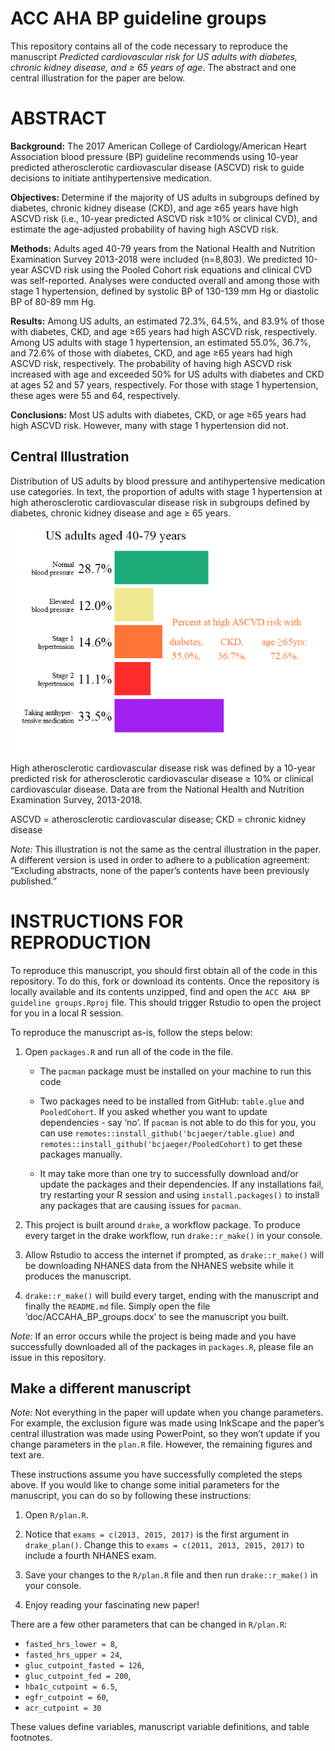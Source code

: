 
<!-- README.md is generated from README.Rmd. Please edit that file -->

# ACC AHA BP guideline groups

This repository contains all of the code necessary to reproduce the
manuscript *Predicted cardiovascular risk for US adults with diabetes,
chronic kidney disease, and ≥ 65 years of age*. The abstract and one
central illustration for the paper are below.

# ABSTRACT

**Background:** The 2017 American College of Cardiology/American Heart
Association blood pressure (BP) guideline recommends using 10-year
predicted atherosclerotic cardiovascular disease (ASCVD) risk to guide
decisions to initiate antihypertensive medication.

**Objectives:** Determine if the majority of US adults in subgroups
defined by diabetes, chronic kidney disease (CKD), and age ≥65 years
have high ASCVD risk (i.e., 10-year predicted ASCVD risk ≥10% or
clinical CVD), and estimate the age-adjusted probability of having high
ASCVD risk.

**Methods:** Adults aged 40-79 years from the National Health and
Nutrition Examination Survey 2013-2018 were included (n=8,803). We
predicted 10-year ASCVD risk using the Pooled Cohort risk equations and
clinical CVD was self-reported. Analyses were conducted overall and
among those with stage 1 hypertension, defined by systolic BP of 130-139
mm Hg or diastolic BP of 80-89 mm Hg.

**Results:** Among US adults, an estimated 72.3%, 64.5%, and 83.9% of
those with diabetes, CKD, and age ≥65 years had high ASCVD risk,
respectively. Among US adults with stage 1 hypertension, an estimated
55.0%, 36.7%, and 72.6% of those with diabetes, CKD, and age ≥65 years
had high ASCVD risk, respectively. The probability of having high ASCVD
risk increased with age and exceeded 50% for US adults with diabetes and
CKD at ages 52 and 57 years, respectively. For those with stage 1
hypertension, these ages were 55 and 64, respectively.

**Conclusions:** Most US adults with diabetes, CKD, or age ≥65 years had
high ASCVD risk. However, many with stage 1 hypertension did not.

## Central Illustration

Distribution of US adults by blood pressure and antihypertensive
medication use categories. In text, the proportion of adults with stage
1 hypertension at high atherosclerotic cardiovascular disease risk in
subgroups defined by diabetes, chronic kidney disease and age ≥ 65
years.

![](README_files/figure-gfm/unnamed-chunk-2-1.png)<!-- -->

High atherosclerotic cardiovascular disease risk was defined by a
10-year predicted risk for atherosclerotic cardiovascular disease ≥ 10%
or clinical cardiovascular disease. Data are from the National Health
and Nutrition Examination Survey, 2013-2018.

ASCVD = atherosclerotic cardiovascular disease; CKD = chronic kidney
disease

*Note:* This illustration is not the same as the central illustration in
the paper. A different version is used in order to adhere to a
publication agreement: “Excluding abstracts, none of the paper’s
contents have been previously published.”

# INSTRUCTIONS FOR REPRODUCTION

To reproduce this manuscript, you should first obtain all of the code in
this repository. To do this, fork or download its contents. Once the
repository is locally available and its contents unzipped, find and open
the `ACC AHA BP guideline groups.Rproj` file. This should trigger
Rstudio to open the project for you in a local R session.

To reproduce the manuscript as-is, follow the steps below:

1.  Open `packages.R` and run all of the code in the file.
    
      - The `pacman` package must be installed on your machine to run
        this code
    
      - Two packages need to be installed from GitHub: `table.glue` and
        `PooledCohort`. If you asked whether you want to update
        dependencies - say ‘no’. If `pacman` is not able to do this for
        you, you can use `remotes::install_github('bcjaeger/table.glue)`
        and `remotes::install_github('bcjaeger/PooledCohort)` to get
        these packages manually.
    
      - It may take more than one try to successfully download and/or
        update the packages and their dependencies. If any installations
        fail, try restarting your R session and using
        `install.packages()` to install any packages that are causing
        issues for `pacman`.

2.  This project is built around `drake`, a workflow package. To produce
    every target in the drake workflow, run `drake::r_make()` in your
    console.

3.  Allow Rstudio to access the internet if prompted, as
    `drake::r_make()` will be downloading NHANES data from the NHANES
    website while it produces the manuscript.

4.  `drake::r_make()` will build every target, ending with the
    manuscript and finally the `README.md` file. Simply open the file
    ‘doc/ACCAHA\_BP\_groups.docx’ to see the manuscript you built.

*Note:* If an error occurs while the project is being made and you have
successfully downloaded all of the packages in `packages.R`, please file
an issue in this repository.

## Make a different manuscript

*Note:* Not everything in the paper will update when you change
parameters. For example, the exclusion figure was made using InkScape
and the paper’s central illustration was made using PowerPoint, so they
won’t update if you change parameters in the `plan.R` file. However, the
remaining figures and text are.

These instructions assume you have successfully completed the steps
above. If you would like to change some initial parameters for the
manuscript, you can do so by following these instructions:

1.  Open `R/plan.R`.

2.  Notice that `exams = c(2013, 2015, 2017)` is the first argument in
    `drake_plan()`. Change this to `exams = c(2011, 2013, 2015, 2017)`
    to include a fourth NHANES exam.

3.  Save your changes to the `R/plan.R` file and then run
    `drake::r_make()` in your console.

4.  Enjoy reading your fascinating new paper\!

There are a few other parameters that can be changed in `R/plan.R`:

  - `fasted_hrs_lower = 8`,
  - `fasted_hrs_upper = 24`,
  - `gluc_cutpoint_fasted = 126`,
  - `gluc_cutpoint_fed = 200`,
  - `hba1c_cutpoint = 6.5`,
  - `egfr_cutpoint = 60`,
  - `acr_cutpoint = 30`

These values define variables, manuscript variable definitions, and
table footnotes.
